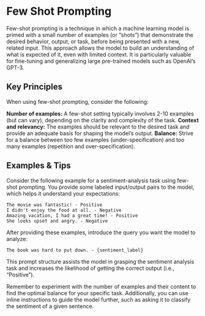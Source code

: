 # Few Shot Prompting

Few-shot prompting is a technique in which a machine learning model is primed with a small number of examples (or “shots”) that demonstrate the desired behavior, output, or task, before being presented with a new, related input. This approach allows the model to build an understanding of what is expected of it, even with limited context. It is particularly valuable for fine-tuning and generalizing large pre-trained models such as OpenAI’s GPT-3.

## Key Principles

When using few-shot prompting, consider the following:

**Number of examples:** A few-shot setting typically involves 2-10 examples (but can vary), depending on the clarity and complexity of the task.
**Context and relevancy:** The examples should be relevant to the desired task and provide an adequate basis for shaping the model’s output.
**Balance:** Strive for a balance between too few examples (under-specification) and too many examples (repetition and over-specification).

## Examples & Tips

Consider the following example for a sentiment-analysis task using few-shot prompting. You provide some labeled input/output pairs to the model, which helps it understand your expectations:

```
The movie was fantastic! - Positive
I didn't enjoy the food at all. - Negative
Amazing vacation, I had a great time! - Positive
She looks upset and angry. - Negative
```

After providing these examples, introduce the query you want the model to analyze:

```
The book was hard to put down. - {sentiment_label}
```

This prompt structure assists the model in grasping the sentiment analysis task and increases the likelihood of getting the correct output (i.e., “Positive”).

Remember to experiment with the number of examples and their content to find the optimal balance for your specific task. Additionally, you can use inline instructions to guide the model further, such as asking it to classify the sentiment of a given sentence.
